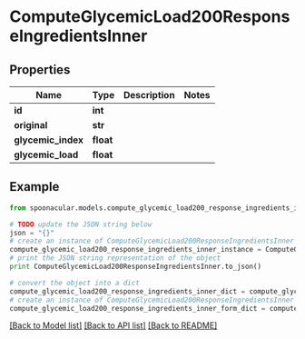 # ComputeGlycemicLoad200ResponseIngredientsInner


## Properties

Name | Type | Description | Notes
------------ | ------------- | ------------- | -------------
**id** | **int** |  | 
**original** | **str** |  | 
**glycemic_index** | **float** |  | 
**glycemic_load** | **float** |  | 

## Example

```python
from spoonacular.models.compute_glycemic_load200_response_ingredients_inner import ComputeGlycemicLoad200ResponseIngredientsInner

# TODO update the JSON string below
json = "{}"
# create an instance of ComputeGlycemicLoad200ResponseIngredientsInner from a JSON string
compute_glycemic_load200_response_ingredients_inner_instance = ComputeGlycemicLoad200ResponseIngredientsInner.from_json(json)
# print the JSON string representation of the object
print ComputeGlycemicLoad200ResponseIngredientsInner.to_json()

# convert the object into a dict
compute_glycemic_load200_response_ingredients_inner_dict = compute_glycemic_load200_response_ingredients_inner_instance.to_dict()
# create an instance of ComputeGlycemicLoad200ResponseIngredientsInner from a dict
compute_glycemic_load200_response_ingredients_inner_form_dict = compute_glycemic_load200_response_ingredients_inner.from_dict(compute_glycemic_load200_response_ingredients_inner_dict)
```
[[Back to Model list]](../README.md#documentation-for-models) [[Back to API list]](../README.md#documentation-for-api-endpoints) [[Back to README]](../README.md)


